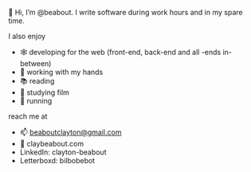 👋 Hi, I’m @beabout. I write software during work hours and in my spare time.

I also enjoy

- 🕸️ developing for the web (front-end, back-end and all -ends in-between) 
- 🧰 working with my hands
- 📚 reading
- 🎥 studying film
- 🏃 running

reach me at
- 📫 beaboutclayton@gmail.com
- 🤠 claybeabout.com
- LinkedIn: clayton-beabout
- Letterboxd: bilbobebot
